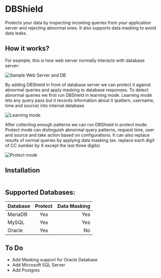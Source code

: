 # DBShield

Protects your data by inspecting incoming queries from your application server and rejecting abnormal ones. It also supports data masking to avoid data leaks.

## How it works?

For example, this is how web server normally interacts with database server:

![Sample Web Server and DB](https://cdn.rawgit.com/nim4/DBShield/master/misc/how_01.png)

By adding DBShield in front of database server we can protect it against abnormal queries and apply masking to database responses. To detect abnormal queries we first run DBShield in learning mode. Learning mode lets any query pass but it records information about it (pattern, username, time and source) into internal database.

![Learning mode](https://cdn.rawgit.com/nim4/DBShield/master/misc/how_02.png)


After collecting enough patterns we can run DBShield in protect mode. Protect mode can distinguish abnormal query patterns, request time, user and source and take action based on configurations. It can also replace results of normal queries by applying data masking (ex. replace each digit of CC number by X except the last three digits)

![Protect mode](https://cdn.rawgit.com/nim4/DBShield/master/misc/how_03.png)

## Installation

```

```

## Supported Databases:

| Database      | Protect       | Data Masking  |
| ------------- |:-------------:| -------------:|
| MariaDB       | Yes           |      Yes      |
| MySQL         | Yes           |      Yes      |
| Oracle        | Yes           |      No       |

## To Do
 - Add Masking support for Oracle Database
 - Add Microsoft SQL Server
 - Add Postgres

